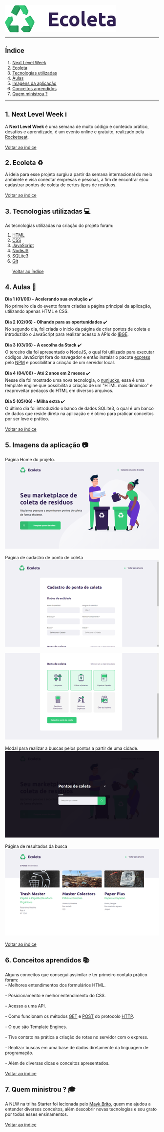![Ecoleta_logo](https://raw.githubusercontent.com/MichaelToningerPolidoro/Next-Level-Week---Ecoleta/dcff99f3f4096a9b0ac59f22e2046cbbeaf8a328/public/assets/logo.svg)

***
## <a name="indice">Índice</a>
  1. [Next Level Week](#nlw)
  2. [Ecoleta](#ecoleta)
  3. [Tecnologias utilizadas](#tecnologias_utilizadas)
  4. [Aulas](#aulas)
  5. [Imagens da aplicação](#imagens_aplicacao)
  6. [Conceitos aprendidos](#conceitos_aprendidos)
  7. [Quem ministrou ?](#quem_ministrou)  
***

## <a name="nlw">1. Next Level Week :information_source:</a>
  A **Next Level Week** é uma semana de muito código e conteúdo prático, desafios e aprendizado, 
  é um evento online e gratuito, realizado pela [Rocketseat](https://rocketseat.com.br/).
  <br/><br/>[Voltar ao índice](#indice)
  
## <a name="ecoleta">2. Ecoleta :recycle:</a>
  A ideia para esse projeto surgiu a partir da semana internacional do meio ambinete e visa conectar empresas 
  e pessoas, a fim de encontrar e/ou cadastrar pontos de coleta de certos tipos de resíduos.
  <br/><br/>[Voltar ao índice](#indice)

## <a name="tecnologias_utilizadas">3. Tecnologias utilizadas :computer:</a>
  As tecnologias utilizadas na criação do projeto foram:  
  1. [HTML](https://developer.mozilla.org/pt-BR/docs/Web/HTML)
  2. [CSS](https://developer.mozilla.org/pt-BR/docs/Glossario/CSS)
  3. [JavaScript](https://developer.mozilla.org/pt-BR/docs/Glossario/JavaScript)
  4. [NodeJS](https://nodejs.org/en/)
  5. [SQLite3](https://sqlite.org/index.html)
  6. [Git](https://git-scm.com/)
  <br/><br/>[Voltar ao índice](#indice)

## <a name="aulas">4. Aulas :memo:</a>
  **Dia 1 (01/06) - Acelerando sua evolução** :heavy_check_mark:  
    No primeiro dia do evento foram criadas a página principal da aplicação, utilizando
    apenas HTML e CSS.<br/><br/>
  **Dia 2 (02/06) - Olhando para as oportunidades** :heavy_check_mark:  
    No segundo dia, foi criada o inicio da página de criar pontos de coleta e introduzido 
    o JavaScript para realizar acesso a APIs do [IBGE](https://servicodados.ibge.gov.br/api/docs).<br/><br/>
  **Dia 3 (03/06) - A escolha da Stack** :heavy_check_mark:  
    O terceiro dia foi apresentado o NodeJS, o qual foi utilizado para executar códigos JavaScript 
    fora do navegador e então instalar o pacote [express](https://github.com/expressjs/express) 
    pelo [NPM](https://www.npmjs.com/) e possibilitar a criação de um servidor local.<br/><br/>
  **Dia 4 (04/06) - Até 2 anos em 2 meses** :heavy_check_mark:  
    Nesse dia foi mostrado uma nova tecnologia, o [nunjucks](https://mozilla.github.io/nunjucks/), 
    essa é uma template engine que possibilita a criação de um "HTML mais dinâmico" e reaproveitar 
    pedaços do HTML em diversos arquivos.<br/><br/>
  **Dia 5 (05/06) - Milha extra** :heavy_check_mark:  
    O último dia foi introduzido o banco de dados SQLite3, o qual é um banco de dados que reside direto
    na aplicação e é ótimo para praticar conceitos por ser leve e prático.
  <br/><br/>[Voltar ao índice](#indice)

## <a name="imagens_aplicacao">5. Imagens da aplicação :camera:</a>
  Página Home do projeto.
  ![home](https://github.com/MichaelToningerPolidoro/Next-Level-Week---Ecoleta/blob/master/github/home.png?raw=true)
  <br/><br/>
  Página de cadastro de ponto de coleta
  ![cadastro1](https://github.com/MichaelToningerPolidoro/Next-Level-Week---Ecoleta/blob/master/github/telaCadastro1.png?raw=true)
  <br/><br/>
  ![cadastro2](https://github.com/MichaelToningerPolidoro/Next-Level-Week---Ecoleta/blob/master/github/telaCadastro2.png?raw=true)
  <br/><br/>
  Modal para realizar a buscas pelos pontos a partir de uma cidade.
  ![modal_busca](https://github.com/MichaelToningerPolidoro/Next-Level-Week---Ecoleta/blob/master/github/modalBusca.png?raw=true)
  <br/><br/>
  Página de resultados da busca
  ![resultados](https://github.com/MichaelToningerPolidoro/Next-Level-Week---Ecoleta/blob/master/github/resultados.png?raw=true)
  <br/><br/>[Voltar ao índice](#indice)

## <a name="conceitos_aprendidos">6. Conceitos aprendidos :books:</a>
  Alguns conceitos que consegui assimilar e ter primeiro contato prático foram:  
    - Melhores entendimentos dos formulários HTML. <br/><br/>
    - Posicionamento e melhor entendimento do CSS. <br/><br/>
    - Acesso a uma API. <br/><br/>
    - Como funcionam os métodos [GET](https://developer.mozilla.org/pt-BR/docs/Web/HTTP/Methods/GET) 
    e [POST](https://developer.mozilla.org/pt-BR/docs/Web/HTTP/Methods/POST) do protocolo 
    [HTTP](https://developer.mozilla.org/pt-BR/docs/Glossario/HTTP). <br/><br/>
    - O que são Template Engines. <br/><br/>
    - Tive contato na prática a criação de rotas no servidor com o express. <br/><br/>
    - Realizar buscas em uma base de dados diretamente da linguagem de programação. <br/><br/>
    - Além de diversas dicas e conceitos apresentados.
  <br/><br/>[Voltar ao índice](#indice)

## <a name="quem_ministrou">7. Quem ministrou ? :mortar_board:</a>
  A NLW na trilha Starter foi lecionada pelo [Mayk Brito](https://github.com/maykbrito), quem me ajudou
  a entender diversos conceitos, além descobrir novas tecnologias e sou grato por todos esses ensinamentos.
  <br/><br/>[Voltar ao índice](#indice)
